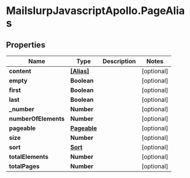 # MailslurpJavascriptApollo.PageAlias

## Properties

Name | Type | Description | Notes
------------ | ------------- | ------------- | -------------
**content** | [**[Alias]**](Alias.md) |  | [optional] 
**empty** | **Boolean** |  | [optional] 
**first** | **Boolean** |  | [optional] 
**last** | **Boolean** |  | [optional] 
**_number** | **Number** |  | [optional] 
**numberOfElements** | **Number** |  | [optional] 
**pageable** | [**Pageable**](Pageable.md) |  | [optional] 
**size** | **Number** |  | [optional] 
**sort** | [**Sort**](Sort.md) |  | [optional] 
**totalElements** | **Number** |  | [optional] 
**totalPages** | **Number** |  | [optional] 


